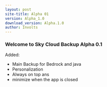 ```yaml
---
layout: post
site-title: Alpha 01
version: Alpha_1.0
download_version: Alpha.1.0
author: Involts
---
```

<h3>Welcome to Sky Cloud Backup Alpha 0.1</h3>
 
<b1>Added:</b1>

<ul>
  <li>Main Backup for Bedrock and java</li>
  <li>Personalization</li>
  <li>Always on top ans</li>
  <li>minimize when the app is closed</li>
</ul>  


